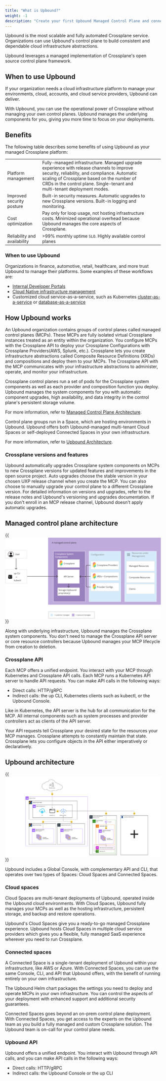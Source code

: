 ```yaml
---
title: "What is Upbound?"
weight: -1
description: "Create your first Upbound Managed Control Plane and connect it to your cloud provider."
---
```


Upbound is the most scalable and fully automated Crossplane service. Organizations can use Upbound's control plane to build consistent and dependable cloud infrastructure abstractions.

Upbound leverages a managed implementation of Crossplane's open source control plane framework.

## When to use Upbound

If your organization needs a cloud infrastructure platform to manage your environments, cloud, accounts, and cloud service providers, Upbound can deliver.

With Upbound, you can use the operational power of Crossplane without managing your own control planes. Upbound manages the underlying components for you, giving you more time to focus on your deployments.

## Benefits

The following table describes some benefits of using Upbound as your managed Crossplane platform:

|                              |                                                                                                                                                                                                                                                                     |   |   |   |
|------------------------------|---------------------------------------------------------------------------------------------------------------------------------------------------------------------------------------------------------------------------------------------------------------------|---|---|---|
| Platform management          | Fully-managed infrastructure. Managed upgrade experience with release channels to improve security, reliability, and compliance. Automatic scaling of Crossplane based on the number of CRDs in the control plane. Single-tenant and multi-tenant deployment modes. |   |   |   |
| Improved security posture    | Built-in security measures. Automatic upgrades to new Crossplane versions. Built-in logging and monitoring.                                                                                                                                                         |   |   |   |
| Cost optimization            | Pay only for loop usage, not hosting infrastructure costs. Minimized operational overhead because Upbound manages the core aspects of Crossplane.                                                                                                                   |   |   |   |
| Reliability and availability | >99% monthly uptime `SLO`. Highly available control planes                                                                                                                                                                                                            |   |   |   |

### When to use Upbound

Organizations in finance, automotive, retail, healthcare, and more trust Upbound to manage their platforms. Some examples of these workflows are:

- [Internal Developer Portals](https://www.upbound.io/solutions/internal-developer-platform)
- [Cloud Native infrastructure management](https://www.upbound.io/solutions/cloud-native-infrastructure-management)
- Customized cloud service-as-a-service, such as Kubernetes [cluster-as-a-service](https://www.upbound.io/solutions/cluster-as-a-service) or [database-as-a-service](https://www.upbound.io/solutions/dbaas)

## How Upbound works

<!-- vale Upbound.Spelling = NO -->
An Upbound organization contains groups of control planes called managed control planes (MCPs). These MCPs are fully isolated virtual Crossplane instances treated as an entity within the organization. You configure MCPs with the Crossplane API to deploy your Crossplane Configurations with Crossplane Providers(AWS, Splunk, etc.). Crossplane lets you create infrastructure abstractions called Composite Resource Definitions (XRDs) and compositions and deploy them to your MCPs. The Crossplane API with the MCP communicates with your infrastructure abstractions to administer, operate, and monitor your infrastructure.
<!-- vale Upbound.Spelling = YES -->

Crossplane control planes run a set of pods for the Crossplane system components as well as each provider and composition function you deploy. Upbound manages the system components for you with automatic component upgrades, high availability, and data integrity in the control plane's persistent storage volume.

For more information, refer to [Managed Control Plane Architecture](#managed-control-plane-architecture).

Control plane groups run in a Space, which are hosting environments in Upbound. Upbound offers both Upbound-managed multi-tenant Cloud Spaces or self-deployed Connected Spaces in your own infrastructure.

For more information, refer to [Upbound Architecture](#upbound-architecture).

### Crossplane versions and features

Upbound automatically upgrades Crossplane system components on MCPs to new Crossplane versions for updated features and improvements in the open source project. Auto upgrades choose the stable version in your chosen UXP release channel when you create the MCP. You can also choose to manually upgrade your control plane to a different Crossplane version. For detailed information on versions and upgrades, refer to the release notes and Upbound's versioning and upgrades documentation. If you don't enroll in an MCP release channel, Upbound doesn't apply automatic upgrades.

## Managed control plane architecture

{{<img src="images/mcp.png" alt="Managed Control Plane Architecture" align="center" size="small" unBlur="true" >}}

Along with underlying infrastructure, Upbound manages the Crossplane system components. You don't need to manage the Crossplane API server or core resource controllers because Upbound manages your MCP lifecycle from creation to deletion.

### Crossplane API

Each MCP offers a unified endpoint. You interact with your MCP through Kubernetes and Crossplane API calls. Each MCP runs a Kubernetes API server to handle API requests. You can make API calls in the following ways:

- Direct calls: HTTP/gRPC
- Indirect calls: the up CLI, Kubernetes clients such as kubectl, or the Upbound Console.

Like in Kubernetes, the API server is the hub for all communication for the MCP. All internal components such as system processes and provider controllers act as clients of the API server.

Your API requests tell Crossplane your desired state for the resources your MCP manages. Crossplane attempts to constantly maintain that state. Crossplane lets you configure objects in the API either imperatively or declaratively.

## Upbound architecture

{{<img src="images/up.png" alt="Upbound architecture" align="center" size="small" unBlur="true" >}}

Upbound includes a Global Console, with complementary API and CLI, that operates over two types of Spaces: Cloud Spaces and Connected Spaces.

### Cloud spaces

Cloud Spaces are multi-tenant deployments of Upbound, operated inside the Upbound cloud environments. With Cloud Spaces, Upbound fully manages your MCPs as well as the hosting infrastructure, persistent storage, and backup and restore operations.

Upbound's Cloud Spaces give you a ready-to-go managed Crossplane experience. Upbound hosts Cloud Spaces in multiple cloud service providers which gives you a flexible, fully managed SaaS experience wherever you need to run Crossplane.

### Connected spaces

A Connected Space is a single-tenant deployment of Upbound within your infrastructure, like AWS or Azure. With Connected Spaces, you can use the same Console, CLI, and API that Upbound offers, with the benefit of running entirely on your own infrastructure.

<!-- vale write-good.TooWordy = NO -->
The Upbound Helm chart packages the settings you need to deploy and operate MCPs in your own infrastructure. You can control the aspects of your deployment with enhanced support and additional security guarantees.
<!-- vale write-good.TooWordy = YES -->

Connected Spaces goes beyond an on-prem control plane deployment. With Connected Spaces, you get access to the experts on the Upbound team as you build a fully managed and custom Crossplane solution. The Upbound team is on-call for your control plane needs.

### Upbound API

Upbound offers a unified endpoint. You interact with Upbound through API calls, and you can make API calls in the following ways:

- Direct calls: HTTP/gRPC
- Indirect calls: the Upbound Console or the up CLI
